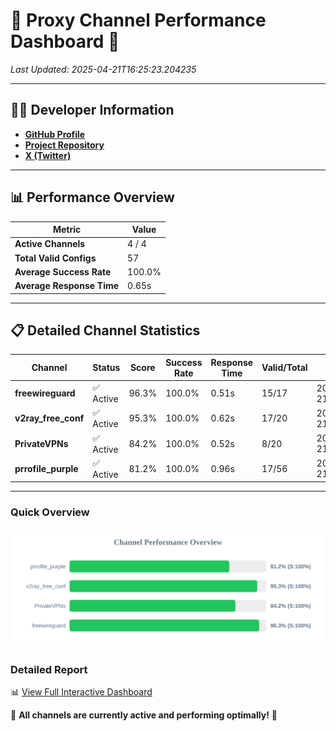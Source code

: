 # 🌟 Proxy Channel Performance Dashboard 🌟

_Last Updated: 2025-04-21T16:25:23.204235_

---

## 👩‍💻 Developer Information

- **[GitHub Profile](https://github.com/4n0nymou3)**  
- **[Project Repository](https://github.com/4n0nymou3/multi-proxy-config-fetcher)**  
- **[X (Twitter)](https://x.com/4n0nymou3)**  

---

## 📊 Performance Overview

| Metric                | Value       |
|-----------------------|-------------|
| **Active Channels**   | 4 / 4       |
| **Total Valid Configs** | 57          |
| **Average Success Rate** | 100.0%      |
| **Average Response Time** | 0.65s       |

---

## 📋 Detailed Channel Statistics

| Channel          | Status     | Score  | Success Rate | Response Time | Valid/Total | Last Success               |
|------------------|------------|--------|--------------|---------------|-------------|----------------------------|
| **freewireguard**  | ✅ Active  | 96.3%  | 100.0% | 0.51s         | 15/17       | 2025-04-21T16:25:23.202945 |
| **v2ray_free_conf**  | ✅ Active  | 95.3%  | 100.0% | 0.62s         | 17/20       | 2025-04-21T16:25:22.115970 |
| **PrivateVPNs**  | ✅ Active  | 84.2%  | 100.0% | 0.52s         | 8/20       | 2025-04-21T16:25:22.667365 |
| **prrofile_purple**  | ✅ Active  | 81.2%  | 100.0% | 0.96s         | 17/56       | 2025-04-21T16:25:21.439991 |

---

### Quick Overview
<div align="center">
  <a href="https://raw.githubusercontent.com/nullluser/NullRepo/refs/heads/main/assets/channel_stats_chart.svg">
    <img src="https://raw.githubusercontent.com/nullluser/NullRepo/refs/heads/main/assets/channel_stats_chart.svg" alt="Source Performance Statistics" width="800">
  </a>
</div>

### Detailed Report
📊 [View Full Interactive Dashboard](https://htmlpreview.github.io/?https://github.com/nullluser/NullRepo/blob/main/assets/performance_report.html)

🎉 **All channels are currently active and performing optimally!** 🎉
